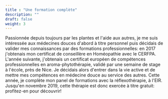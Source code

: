 ```yaml
---
title : "Une formation complète"
description: ""
draft: false
weight: 3
---
```


Passionnée depuis toujours par les plantes et l'aide aux autres, je me suis intéressée aux médecines douces d'abord à titre personnel puis décidais de valider mes connaissances par des formations professionnelles: en 2017 j'obtenais mon certificat de conseillère en Homéopathie avec le CERFPA. L'année suivante, j'obtenais un certificat européen de compétences professionnelles en aroma-phytothérapie, validé par une semaine de stage à l'école, près de Nice. Je décidais alors d'entrer dans la vie active et de mettre mes compétences en médecine douce au service des autres. Cette année, je complète mon panel de formations avec la réflexothérapie, à l'EIR. Jusqu'en novembre 2019, cette thérapie est donc exercée à titre gratuit: profitez-en pour découvrir!

